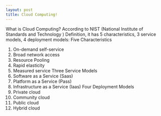 ```yaml
---
layout: post
title: Cloud Computing!
---
```


What is Cloud Computing? According to NIST (National Institute of Standards and Technology ) Definition, it has 5 characteristics, 3 service models, 4 deployment models:
Five Characteristics
1. On-demand self-service
2. Broad network access
3. Resource Pooling
4. Rapid elasticity
5. Measured service
Three Service Models
1. Software as a Service (Saas)
2. Platform as a Service (Pass)
3. Infrastructure as a Service (Iaas)
Four Deployment Models
1. Private cloud
2. Community cloud
3. Public cloud
4. Hybrid cloud
